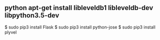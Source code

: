python
apt-get install libleveldb1 libleveldb-dev libpython3.5-dev
--
$ sudo pip3 install Flask
$ sudo pip3 install python-jose
$ sudo pip3 install plyvel
